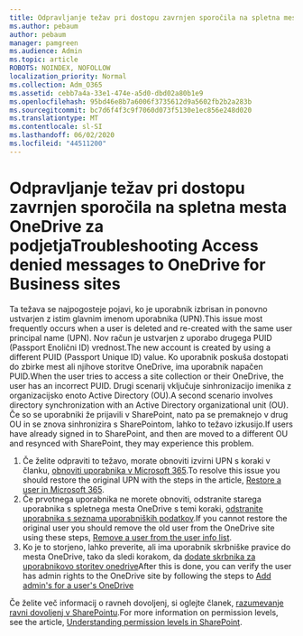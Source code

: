 ```yaml
---
title: Odpravljanje težav pri dostopu zavrnjen sporočila na spletna mesta OneDrive za podjetja
ms.author: pebaum
author: pebaum
manager: pamgreen
ms.audience: Admin
ms.topic: article
ROBOTS: NOINDEX, NOFOLLOW
localization_priority: Normal
ms.collection: Adm_O365
ms.assetid: cebb7a4a-33e1-474e-a5d0-dbd02a80b1e9
ms.openlocfilehash: 95bd46e8b7a6006f3735612d9a5602fb2b2a283b
ms.sourcegitcommit: bc7d6f4f3c9f7060d073f5130e1ec856e248d020
ms.translationtype: MT
ms.contentlocale: sl-SI
ms.lasthandoff: 06/02/2020
ms.locfileid: "44511200"
---
```

# <a name="troubleshooting-access-denied-messages-to-onedrive-for-business-sites"></a><span data-ttu-id="55c35-102">Odpravljanje težav pri dostopu zavrnjen sporočila na spletna mesta OneDrive za podjetja</span><span class="sxs-lookup"><span data-stu-id="55c35-102">Troubleshooting Access denied messages to OneDrive for Business sites</span></span>

<span data-ttu-id="55c35-103">Ta težava se najpogosteje pojavi, ko je uporabnik izbrisan in ponovno ustvarjen z istim glavnim imenom uporabnika (UPN).</span><span class="sxs-lookup"><span data-stu-id="55c35-103">This issue most frequently occurs when a user is deleted and re-created with the same user principal name (UPN).</span></span> <span data-ttu-id="55c35-104">Nov račun je ustvarjen z uporabo drugega PUID (Passport Enolični ID) vrednost.</span><span class="sxs-lookup"><span data-stu-id="55c35-104">The new account is created by using a different PUID (Passport Unique ID) value.</span></span> <span data-ttu-id="55c35-105">Ko uporabnik poskuša dostopati do zbirke mest ali njihove storitve OneDrive, ima uporabnik napačen PUID.</span><span class="sxs-lookup"><span data-stu-id="55c35-105">When the user tries to access a site collection or their OneDrive, the user has an incorrect PUID.</span></span> <span data-ttu-id="55c35-106">Drugi scenarij vključuje sinhronizacijo imenika z organizacijsko enoto Active Directory (OU).</span><span class="sxs-lookup"><span data-stu-id="55c35-106">A second scenario involves directory synchronization with an Active Directory organizational unit (OU).</span></span> <span data-ttu-id="55c35-107">Če so se uporabniki že prijavili v SharePoint, nato pa se premaknejo v drug OU in se znova sinhronizira s SharePointom, lahko to težavo izkusijo.</span><span class="sxs-lookup"><span data-stu-id="55c35-107">If users have already signed in to SharePoint, and then are moved to a different OU and resynced with SharePoint, they may experience this problem.</span></span>

1. <span data-ttu-id="55c35-108">Če želite odpraviti to težavo, morate obnoviti izvirni UPN s koraki v članku, [obnoviti uporabnika v Microsoft 365](https://docs.microsoft.com/microsoft-365/admin/add-users/restore-user).</span><span class="sxs-lookup"><span data-stu-id="55c35-108">To resolve this issue you should restore the original UPN with the steps in the article, [Restore a user in Microsoft 365](https://docs.microsoft.com/microsoft-365/admin/add-users/restore-user).</span></span>
2. <span data-ttu-id="55c35-109">Če prvotnega uporabnika ne morete obnoviti, odstranite starega uporabnika s spletnega mesta OneDrive s temi koraki, [odstranite uporabnika s seznama uporabniških podatkov]().</span><span class="sxs-lookup"><span data-stu-id="55c35-109">If you cannot restore the original user you should remove the old user from the OneDrive site using these steps, [Remove a user from the user info list]().</span></span> 
3. <span data-ttu-id="55c35-110">Ko je to storjeno, lahko preverite, ali ima uporabnik skrbniške pravice do mesta OneDrive, tako da sledi korakom, da [dodate skrbnika za uporabnikovo storitev onedrive](https://docs.microsoft.com/sharepoint/manage-user-profiles)</span><span class="sxs-lookup"><span data-stu-id="55c35-110">After this is done, you can verify the user has admin rights to the OneDrive site by following the steps to [Add admin's for a user's OneDrive](https://docs.microsoft.com/sharepoint/manage-user-profiles)</span></span>

<span data-ttu-id="55c35-111">Če želite več informacij o ravneh dovoljenj, si oglejte članek, [razumevanje ravni dovoljenj v SharePointu](https://docs.microsoft.com/sharepoint/understanding-permission-levels).</span><span class="sxs-lookup"><span data-stu-id="55c35-111">For more information on permission levels, see the article, [Understanding permission levels in SharePoint](https://docs.microsoft.com/sharepoint/understanding-permission-levels).</span></span>
